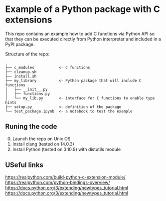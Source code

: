 # Example of a Python package with C extensions

This repo contains an example how to add C functions via Python API so that they
can be executed directly from Python interpreter and included in a PyPI package.

Structure of the repo:
```
.
├── c_modules           <- C functions
├── cleanup.sh
├── install.sh
├── my_library          <- Python package that will include C functions
│   ├── __init__.py
│   ├── functions.py
│   └── my_lib.py       <- interface for C functions to enable type hints
├── setup.py            <- definition of the package
└── test_package.ipynb  <- a notebook to test the example
```

## Runing the code
0. Launch the repo on Unix OS
1. Install clang (tested on 14.0.3)
2. Install Python (tested on 3.10.9) with distutils module

## USeful links

https://realpython.com/build-python-c-extension-module/  
https://realpython.com/python-bindings-overview/  
https://docs.python.org/3/extending/newtypes_tutorial.html  
https://docs.python.org/3/extending/newtypes_tutorial.html  
